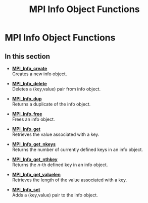 ﻿---
title: MPI Info Object Functions
TOCTitle: MPI Info Object Functions
ms:assetid: 717560A2-765A-450E-B062-CBEF7BDC90E9
ms:mtpsurl: https://msdn.microsoft.com/en-us/library/Dn473417(v=VS.85)
ms:contentKeyID: 59360953
ms.date: 03/28/2018
mtps_version: v=VS.85
---

# MPI Info Object Functions

## In this section

  - [**MPI\_Info\_create**](mpi-info-create-function.md)  
    Creates a new info object.

  - [**MPI\_Info\_delete**](mpi-info-delete-function.md)  
    Deletes a (key,value) pair from info object.

  - [**MPI\_Info\_dup**](mpi-info-dup-function.md)  
    Returns a duplicate of the info object.

  - [**MPI\_Info\_free**](mpi-info-free-function.md)  
    Frees an info object.

  - [**MPI\_Info\_get**](mpi-info-get-function.md)  
    Retrieves the value associated with a key.

  - [**MPI\_Info\_get\_nkeys**](mpi-info-get-nkeys-function.md)  
    Returns the number of currently defined keys in an info object.

  - [**MPI\_Info\_get\_nthkey**](mpi-info-get-nthkey-function.md)  
    Returns the *n*-th defined key in an info object.

  - [**MPI\_Info\_get\_valuelen**](mpi-info-get-valuelen-function.md)  
    Retrieves the length of the value associated with a key.

  - [**MPI\_Info\_set**](mpi-info-set-function.md)  
    Adds a (key,value) pair to the info object.

